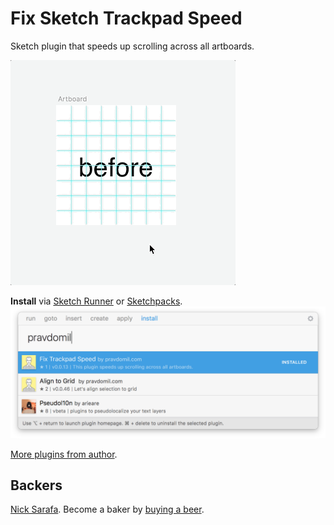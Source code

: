 # Fix Sketch Trackpad Speed

Sketch plugin that speeds up scrolling across all artboards.

![preview](gif.gif)

**Install** via [Sketch Runner](http://sketchrunner.com) or [Sketchpacks](https://sketchpacks.com/pravdomil/FixSketchTrackpadSpeed).
![runner](runner.png)

[More plugins from author](https://pravdomil.com/#sketch).

## Backers
[Nick Sarafa](https://github.com/nsarafa). Become a baker by [buying a beer](https://www.paypal.com/cgi-bin/webscr?cmd=_s-xclick&hosted_button_id=BCL2X3AFQBAP2&item_name=Fix%20Sketch%20Trackpad%20Speed%20Beer).
